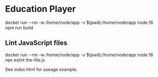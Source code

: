 # Education Player
docker run --rm -w /home/node/app -v $(pwd):/home/node/app node:16 npm run build

## Lint JavaScript files
docker run --rm -w /home/node/app -v $(pwd):/home/node/app node:16 npx eslint the-file.js

See index.html for useage example.

